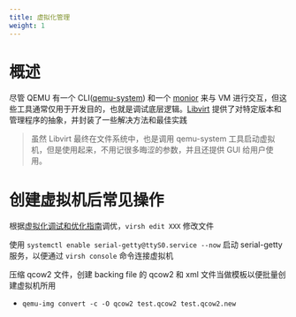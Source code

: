 ```yaml
---
title: 虚拟化管理
weight: 1
---
```


# 概述

尽管 QEMU 有一个 CLI([qemu-system](/docs/IT学习笔记/10.云原生/1.2.实现虚拟化的工具/KVM_QEMU/KVM_QEMU%20命令行工具/qemu-system.md)) 和一个 [monior](https://qemu-project.gitlab.io/qemu/system/monitor.html) 来与 VM 进行交互，但这些工具通常仅用于开发目的，也就是调试底层逻辑。[Libvirt](/docs/IT学习笔记/10.云原生/1.2.实现虚拟化的工具/虚拟化管理/Libvirt/Libvirt.md) 提供了对特定版本和管理程序的抽象，并封装了一些解决方法和最佳实践

> 虽然 Libvirt 最终在文件系统中，也是调用 qemu-system 工具启动虚拟机，但是使用起来，不用记很多晦涩的参数，并且还提供 GUI 给用户使用。

# 创建虚拟机后常见操作

根据[虚拟化调试和优化指南](docs/IT学习笔记/10.云原生/1.2.实现虚拟化的工具/虚拟化管理/性能优化与故障处理/虚拟化调试和优化指南.md)调优，`virsh edit XXX` 修改文件

使用 `systemctl enable serial-getty@ttyS0.service --now` 启动 serial-getty 服务，以便通过 `virsh console` 命令连接虚拟机

压缩 qcow2 文件，创建 backing file 的 qcow2 和 xml 文件当做模板以便批量创建虚拟机所用

- `qemu-img convert -c -O qcow2 test.qcow2 test.qcow2.new`



